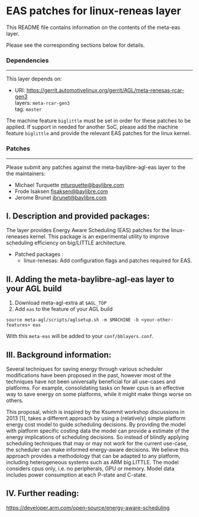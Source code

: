 # EAS patches for linux-reneas layer

This README file contains information on the contents of the
meta-eas layer.

Please see the corresponding sections below for details.

### Dependencies
-------------------------

This layer depends on:

  * URI: https://gerrit.automotivelinux.org/gerrit/AGL/meta-renesas-rcar-gen3<br>
  layers: `meta-rcar-gen3`<br>
  tag: `master`

The machine feature `biglittle` must be set in order for these patches
to be applied.
If support in needed for another SoC, please add the machine feature
`biglittle` and provide the relevant EAS patches for the linux kernel.

### Patches
-----------

Please submit any patches against the meta-baylibre-agl-eas layer to the
the maintainers:

* Michael Turquette <mturquette@baylibre.com>
* Frode Isaksen <fisaksen@baylibre.com>
* Jerome Brunet <jbrunet@baylibre.com>

## I. Description and provided packages:

The layer provides Energy Aware Scheduling (EAS) patches for the linux-reneases kernel. 
This package is an experimental utility to improve scheduling efficiency on big/LITTLE architecture.

+ Patched packages :
	- linux-renesas: Add configuration flags and patches required for EAS.

## II. Adding the meta-baylibre-agl-eas layer to your AGL build

1. Download meta-agl-extra at `$AGL_TOP`
2. Add `eas` to the feature of your AGL build<br>
```shell
source meta-agl/scripts/aglsetup.sh -m $MACHINE -b <your-other-features> eas
```

With this `meta-eas` will be added to your `conf/bblayers.conf`.

## III. Background information:

Several techniques for saving energy through various scheduler
modifications have been proposed in the past, however most of the
techniques have not been universally beneficial for all use-cases and
platforms. For example, consolidating tasks on fewer cpus is an
effective way to save energy on some platforms, while it might make
things worse on others.

This proposal, which is inspired by the Ksummit workshop discussions in
2013 [1], takes a different approach by using a (relatively) simple
platform energy cost model to guide scheduling decisions. By providing
the model with platform specific costing data the model can provide a
estimate of the energy implications of scheduling decisions. So instead
of blindly applying scheduling techniques that may or may not work for
the current use-case, the scheduler can make informed energy-aware
decisions. We believe this approach provides a methodology that can be
adapted to any platform, including heterogeneous systems such as ARM
big.LITTLE. The model considers cpus only, i.e. no peripherals, GPU or
memory. Model data includes power consumption at each P-state and
C-state.

## IV. Further reading:

https://developer.arm.com/open-source/energy-aware-scheduling
